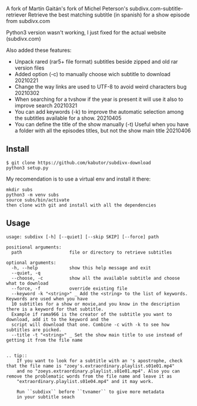 A fork of Martín Gaitán's fork of Michel Peterson's subdivx.com-subtitle-retriever
Retrieve the best matching subtitle (in spanish) for a show episode from subdivx.com

Python3 version wasn't working, I just fixed for the actual website (subdivx.com) 

Also added these features:

- Unpack rared (rar5+ file format) subtitles beside zipped and old rar version files
- Added option (-c) to manually choose wich subtitle to download 20210221
- Change the way links are used to UTF-8 to avoid weird characters bug 20210302
- When searching for a tvshow if the year is present it will use it also to improve search 20210321
- You can add keywords (-k) to improve the automatic selection among the subtitles available for a show. 20210405
- You can define the title of the show manually (-t) Useful when you have a folder with all the episodes titles, but not the show main title 20210406

Install
-------
```
$ git clone https://github.com/kabutor/subdivx-download
python3 setup.py 
```

My recomendation is to use a virtual env and install it there:

```
mkdir subs
python3 -m venv subs
source subs/bin/activate
then clone with git and install with all the dependencies
```


Usage
-----


```
usage: subdivx [-h] [--quiet] [--skip SKIP] [--force] path

positional arguments:
  path                  file or directory to retrieve subtitles

optional arguments:
  -h, --help            show this help message and exit
  --quiet, -q
  --choose, -c          show all the available subtitle and choose what to download
  --force, -f           override existing file
  --keyword -k "<string>" _ Add the <string> to the list of keywords. Keywords are used when you have 
  10 subtitles for a show or movie,and you know in the description there is a keyword for that subtitle.
  Example if rama966 is the creator of the subtitle you want to download, add it to the keyword and the 
  script will download that one. Combine -c with -k to see how subtitles are picked. 
  --title -t "<string>" _ Set the show main title to use instead of getting it from the file name


.. tip::
    If you want to look for a subtitle with an 's apostrophe, check that the file name is "zoey's.extraordinary.playlist.s01e01.mp4" 
    and no "zoeys.extraordinary.playlist.s01e01.mp4". Also you can remove the problematic words from the file name and leave it as
    "extraordinary.playlist.s01e04.mp4" and it may work.

    Run ``subdivx`` before ``tvnamer`` to give more metadata
    in your subtitle seach
```
